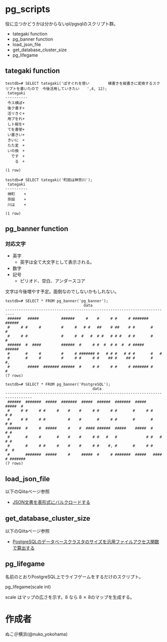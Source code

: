 # pg_scripts

役に立つかどうかは分からないpl/pgsqlのスクリプト群。

* tategaki function
* pg_banner function
* load_json_file
* get_database_cluster_size 
* pg_lifegame

## tategaki function

```
testdb=# SELECT tategaki('ぽすぐれを使い　　　　　横書きを縦書きに変換するスクリプトを書いたので　今後活用していきたい　　',4, 12);
 tategaki 
----------
 今ス横ぽ+
 後ク書す+
 活リきぐ+
 用プをれ+
 しト縦を+
 てを書使+
 い書きい+
 きいに　+
 たた変　+
 いの換　+
 　です　+
 　　る　+
 
(1 row)

testdb=# SELECT tategaki('町田は神奈川');
 tategaki 
----------
 神町    +
 奈田    +
 川は    +
 
(1 row)

```

##  pg_banner function

### 対応文字

* 英字
  * 英字は全て大文字として表示される。
* 数字
* 記号
  * ピリオド、空白、アンダースコア


文字は今後増やす予定。面倒なのでしないかもしれない。

```
testdb=# SELECT * FROM pg_banner('pg_banner');
                                   data                                   
--------------------------------------------------------------------------
 ######   #####          ######     #    #     # #     # ####### ######  
 #     # #     #         #     #   # #   ##    # ##    # #       #     # 
 #     # #               #     #  #   #  # #   # # #   # #       #     # 
 ######  #  ####         ######  #     # #  #  # #  #  # #####   ######  
 #       #     #         #     # ####### #   # # #   # # #       #   #   
 #       #     #         #     # #     # #    ## #    ## #       #    #, 
 #        #####  ####### ######  #     # #     # #     # ####### #     # 
(7 rows)

testdb=# SELECT * FROM pg_banner('PostgreSQL');
                                       data                                       
----------------------------------------------------------------------------------
 ######  #######  #####  #######  #####  ######  #######  #####   #####  #       
 #     # #     # #     #    #    #     # #     # #       #     # #     # #       
 #     # #     # #          #    #       #     # #       #       #     # #       
 ######  #     #  #####     #    #  #### ######  #####    #####  #     # #       
 #       #     #       #    #    #     # #   #   #             # #   # # #       
 #       #     # #     #    #    #     # #    #, #       #     # #    #  #       
 #       #######  #####     #     #####  #     # #######  #####   #### # ####### 
(7 rows)

```

## load_json_file

以下のQiitaページ参照

* [JSON文書を表形式にバルクロードする](https://qiita.com/nuko_yokohama/items/d19059eb04e5faa30a2d)

## get_database_cluster_size

以下のQiitaページ参照

* [PostgreSQLのデータベースクラスタのサイズを汎用ファイルアクセス関数で算出する](https://qiita.com/nuko_yokohama/items/ef1e9f4941102f18f987)

## pg_lifegame

名前のとおりPostgreSQL上でライフゲームをするだけのスクリプト。

pg_lifegame(scale int)

scale はマップの広さを示す。8 なら 8 ✗ 8のマップを生成する。

# 作成者
ぬこ＠横浜(@nuko_yokohama)

